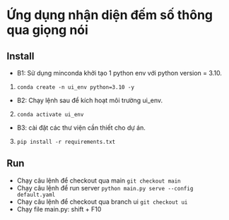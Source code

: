 # Ứng dụng nhận diện đếm số thông qua giọng nói

## Install
- B1: Sử dụng minconda khởi tạo 1 python env với python version = 3.10.
1. `conda create -n ui_env python=3.10 -y`
- B2: Chạy lệnh sau để kích hoạt môi trường ui_env.
2. `conda activate ui_env`
- B3: cài đặt các thư viện cần thiết cho dự án.
3. `pip install -r requirements.txt`

## Run
- Chạy câu lệnh để checkout qua main
``` git checkout main ```
- Chạy câu lệnh để run server
``` python main.py serve --config default.yaml ```
- Chạy câu lệnh để checkout qua branch ui
``` git checkout ui ```
- Chạy file main.py: shift + F10